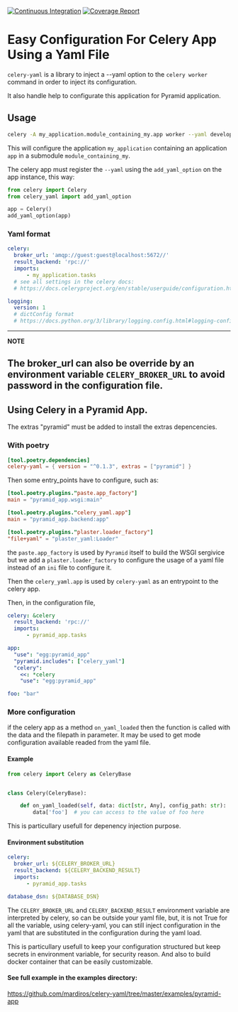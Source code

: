 [![Continuous Integration](https://github.com/mardiros/celery-yaml/actions/workflows/tests.yml/badge.svg)](https://github.com/mardiros/celery-yaml/actions/workflows/tests.yml)
[![Coverage Report](https://codecov.io/gh/mardiros/celery-yaml/branch/master/graph/badge.svg)](https://codecov.io/gh/mardiros/celery-yaml)

# Easy Configuration For Celery App Using a Yaml File

`celery-yaml` is a library to inject a --yaml option to the `celery worker`
command in order to inject its configuration.

It also handle help to configurate this application for Pyramid application.


## Usage

```sh
celery -A my_application.module_containing_my.app worker --yaml development.yaml ...
```


This will configure the application `my_application` containing an application
`app` in a submodule `module_containing_my`.

The celery app must register the `--yaml` using the `add_yaml_option` on the
app instance, this way:

```python
from celery import Celery
from celery_yaml import add_yaml_option

app = Celery()
add_yaml_option(app)
```

### Yaml format

```yaml
celery:
  broker_url: 'amqp://guest:guest@localhost:5672//'
  result_backend: 'rpc://'
  imports:
      - my_application.tasks
  # see all settings in the celery docs:
  # https://docs.celeryproject.org/en/stable/userguide/configuration.html

logging:
  version: 1
  # dictConfig format
  # https://docs.python.org/3/library/logging.config.html#logging-config-dictschema
```

---
**NOTE**

The broker_url can also be override by an environment variable `CELERY_BROKER_URL`
to avoid password in the configuration file.
---

## Using Celery in a Pyramid App.

The extras "pyramid" must be added to install the extras depencencies.

### With poetry

```toml
[tool.poetry.dependencies]
celery-yaml = { version = "^0.1.3", extras = ["pyramid"] }
```

Then some entry_points have to configure, such as:

```toml
[tool.poetry.plugins."paste.app_factory"]
main = "pyramid_app.wsgi:main"

[tool.poetry.plugins."celery_yaml.app"]
main = "pyramid_app.backend:app"

[tool.poetry.plugins."plaster.loader_factory"]
"file+yaml" = "plaster_yaml:Loader"
```

the `paste.app_factory` is used by `Pyramid` itself to build the WSGI
sergivice but we add a `plaster.loader_factory` to configure the usage
of a yaml file instead of an `ini` file to configure it.

Then the `celery_yaml.app` is used by `celery-yaml` as an entrypoint to
the celery app.


Then, in the configuration file,

```yaml
celery: &celery
  result_backend: 'rpc://'
  imports:
      - pyramid_app.tasks

app:
  "use": "egg:pyramid_app"
  "pyramid.includes": ["celery_yaml"]
  "celery":
    <<: *celery
    "use": "egg:pyramid_app"

foo: "bar"
```

### More configuration

if the celery app as a method `on_yaml_loaded` then the function
is called with the data and the filepath in parameter.
It may be used to get mode configuration available readed from the yaml file.

#### Example

```python
from celery import Celery as CeleryBase


class Celery(CeleryBase):

    def on_yaml_loaded(self, data: dict[str, Any], config_path: str):
        data['foo']  # you can access to the value of foo here

```

This is particullary usefull for depenency injection purpose.


#### Environment substitution

```yaml
celery:
  broker_url: ${CELERY_BROKER_URL}
  result_backend: ${CELERY_BACKEND_RESULT}
  imports:
      - pyramid_app.tasks

database_dsn: ${DATABASE_DSN}
```

The `CELERY_BROKER_URL` and `CELERY_BACKEND_RESULT` environment variable
are interpreted by celery, so can be outside your yaml file, but, it is not
True for all the variable, using celery-yaml, you can still inject configuration
in the yaml that are substituted in the configuration during the yaml load.

This is particullary usefull to keep your configuration structured but keep
secrets in environment variable, for security reason. And also to build docker
container that can be easily customizable.


#### See full example in the examples directory:

https://github.com/mardiros/celery-yaml/tree/master/examples/pyramid-app

